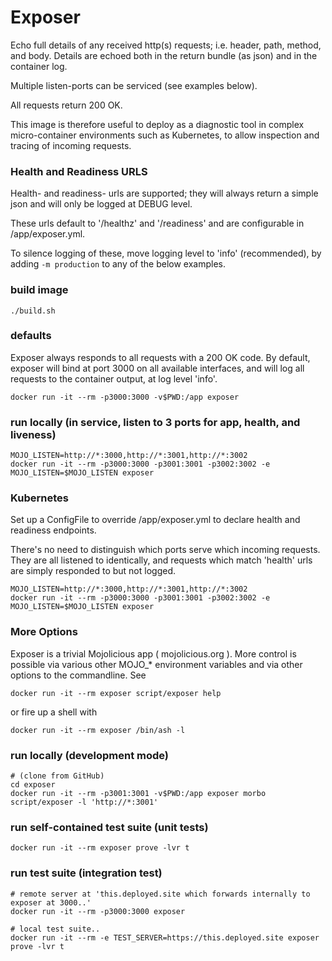 # Exposer

Echo full details of any received http(s) requests; i.e. header, path, method, and body.
Details are echoed both in the return bundle (as json) and in the container log.

Multiple listen-ports can be serviced (see examples below).

All requests return 200 OK.

This image is therefore useful to deploy as a diagnostic tool in complex micro-container
environments such as Kubernetes, to allow inspection and tracing of incoming requests.

### Health and Readiness URLS

Health- and readiness- urls are supported; they will always return a simple json and will only be logged at DEBUG level.

These urls default to '/healthz' and '/readiness' and are configurable in /app/exposer.yml.

To silence logging of these, move logging level to 'info' (recommended), by adding `-m production` to any of the below examples.

### build image

```
./build.sh
```

### defaults

Exposer always responds to all requests with a 200 OK code.
By default, exposer will bind at port 3000 on all available interfaces, and will log all requests to the container output, at log level 'info'.
```
docker run -it --rm -p3000:3000 -v$PWD:/app exposer
```

### run locally (in service, listen to 3 ports for app, health, and liveness)

```
MOJO_LISTEN=http://*:3000,http://*:3001,http://*:3002
docker run -it --rm -p3000:3000 -p3001:3001 -p3002:3002 -e MOJO_LISTEN=$MOJO_LISTEN exposer
```

### Kubernetes

Set up a ConfigFile to override /app/exposer.yml to declare health and readiness endpoints.

There's no need to distinguish which ports serve which incoming requests.
They are all listened to identically, and requests which match 'health' urls are simply responded to but not logged.


```
MOJO_LISTEN=http://*:3000,http://*:3001,http://*:3002
docker run -it --rm -p3000:3000 -p3001:3001 -p3002:3002 -e MOJO_LISTEN=$MOJO_LISTEN exposer
```

### More Options

Exposer is a trivial Mojolicious app ( mojolicious.org ).  More control is possible via
various other MOJO\_\* environment variables and via other options to the commandline.  See
```
docker run -it --rm exposer script/exposer help
```
or fire up a shell with
```
docker run -it --rm exposer /bin/ash -l
```

### run locally (development mode)

```
# (clone from GitHub)
cd exposer
docker run -it --rm -p3001:3001 -v$PWD:/app exposer morbo script/exposer -l 'http://*:3001'
```

### run self-contained test suite (unit tests)

```
docker run -it --rm exposer prove -lvr t
```

### run test suite (integration test)

```
# remote server at 'this.deployed.site which forwards internally to exposer at 3000..'
docker run -it --rm -p3000:3000 exposer

# local test suite..
docker run -it --rm -e TEST_SERVER=https://this.deployed.site exposer prove -lvr t

```
